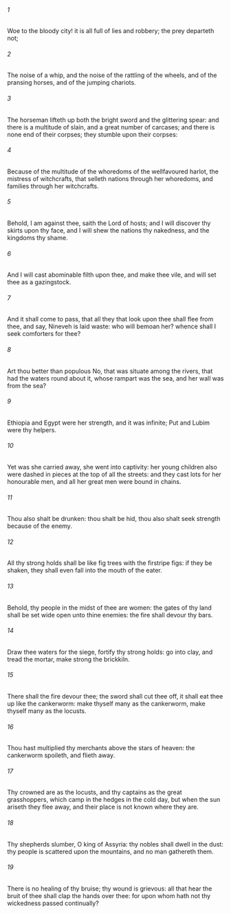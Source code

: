 ###### 1
Woe to the bloody city! it is all full of lies and robbery; the prey departeth not;

###### 2
The noise of a whip, and the noise of the rattling of the wheels, and of the pransing horses, and of the jumping chariots.

###### 3
The horseman lifteth up both the bright sword and the glittering spear: and there is a multitude of slain, and a great number of carcases; and there is none end of their corpses; they stumble upon their corpses:

###### 4
Because of the multitude of the whoredoms of the wellfavoured harlot, the mistress of witchcrafts, that selleth nations through her whoredoms, and families through her witchcrafts.

###### 5
Behold, I am against thee, saith the Lord of hosts; and I will discover thy skirts upon thy face, and I will shew the nations thy nakedness, and the kingdoms thy shame.

###### 6
And I will cast abominable filth upon thee, and make thee vile, and will set thee as a gazingstock.

###### 7
And it shall come to pass, that all they that look upon thee shall flee from thee, and say, Nineveh is laid waste: who will bemoan her? whence shall I seek comforters for thee?

###### 8
Art thou better than populous No, that was situate among the rivers, that had the waters round about it, whose rampart was the sea, and her wall was from the sea?

###### 9
Ethiopia and Egypt were her strength, and it was infinite; Put and Lubim were thy helpers.

###### 10
Yet was she carried away, she went into captivity: her young children also were dashed in pieces at the top of all the streets: and they cast lots for her honourable men, and all her great men were bound in chains.

###### 11
Thou also shalt be drunken: thou shalt be hid, thou also shalt seek strength because of the enemy.

###### 12
All thy strong holds shall be like fig trees with the firstripe figs: if they be shaken, they shall even fall into the mouth of the eater.

###### 13
Behold, thy people in the midst of thee are women: the gates of thy land shall be set wide open unto thine enemies: the fire shall devour thy bars.

###### 14
Draw thee waters for the siege, fortify thy strong holds: go into clay, and tread the mortar, make strong the brickkiln.

###### 15
There shall the fire devour thee; the sword shall cut thee off, it shall eat thee up like the cankerworm: make thyself many as the cankerworm, make thyself many as the locusts.

###### 16
Thou hast multiplied thy merchants above the stars of heaven: the cankerworm spoileth, and flieth away.

###### 17
Thy crowned are as the locusts, and thy captains as the great grasshoppers, which camp in the hedges in the cold day, but when the sun ariseth they flee away, and their place is not known where they are.

###### 18
Thy shepherds slumber, O king of Assyria: thy nobles shall dwell in the dust: thy people is scattered upon the mountains, and no man gathereth them.

###### 19
There is no healing of thy bruise; thy wound is grievous: all that hear the bruit of thee shall clap the hands over thee: for upon whom hath not thy wickedness passed continually?

